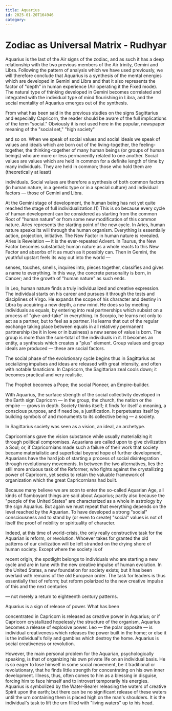 ```yaml
---
title: Aquarius
id: 2025-01-20T164946
category: 
---
```


# Zodiac as Universal Matrix - Rudhyar
Aquarius is the last of the Air signs of the zodiac, and as such it has a deep relationship with the two previous members of the Air trinity, Gemini and Libra. Following the pattern of analysis which we have used previously, we will therefore conclude that Aquarius is a synthesis of the mental energies which are developed in Gemini and Libra and that it also represents the factor of "depth" in human experience (Air operating it the Fixed mode). The natural type of thinking developed in Gemini becomes correlated and integrated with the individual type of mind flourishing in Libra, and the social mentality of Aquarius emerges out of the synthesis.

From what has been said in the previous studies on the signs Sagittarius and especially Capricorn, the reader should be aware of the full implications of the term "social." Obviously it is not used here in the popular, newspaper meaning of the "social set," "high society"

and so on. When we speak of social values and social ideals we speak of values and ideals which are born out of the living-together, the feeling-together, the thinking-together of many human beings (or groups of human beings) who are more or less permanently related to one another. Social values are values which are held in common for a definite length of time by many individuals. They are held in common; those who hold them are (theoretically at least)

individuals. Social values are therefore a synthesis of both common factors (in human nature, in a genetic type or in a special culture) and individual factors — those of Gemini and Libra.

At the Gemini stage of development, the human being has not yet quite reached the stage of full individualization.(1) This is so because every cycle of human development can be considered as starting from the common Root of "human nature" or from some new modification of this common nature. Aries represents the starting point of the new cycle. In Aries, human nature speaks its will through the human organism. Everything is essentially action, projection, initiative. The New Factor in human nature is revealed. Aries is Revelation — it is the ever-repeated Advent. In Taurus, the New Factor becomes substantial; human nature as a whole reacts to this New Factor and absorbs of it as much as it possibly can. Then in Gemini, the youthful upstart feels its way out into the world —

senses, touches, smells, inquires into, pieces together, classifies and gives a name to everything. In this way, the concrete personality is born, in Cancer; and the growth of "human nature" as such ends.

In Leo, human nature finds a truly individualized and creative expression. The individual starts on his career and pursues it through the tests and disciplines of Virgo. He expands the scope of his character and destiny in Libra by acquiring a new depth, a new mind. He does so by meeting individuals as equals, by entering into real partnerships which subsist on a process of "give-and-take" in everything. In Scorpio, he learns not only to act as a partner, but to feel as a partner. He learns that out of the regular exchange taking place between equals in all relatively permanent partnership (be it in love or in business) a new sense of value is born. The group is more than the sum-total of the individuals in it. It becomes an entity, a synthesis which creates a "plus" element. Group values and group ideals are produced — these are social factors.

The social phase of the evolutionary cycle begins thus in Sagittarius as socializing impulses and ideas are released with great intensity, and often with notable fanaticism. In Capricorn, the Sagittarian zeal cools down; it becomes practical and very realistic.

The Prophet becomes a Pope; the social Pioneer, an Empire-builder.

With Aquarius, the surface strength of the social collectivity developed in the Earth sign Capricorn — in the group, the church, the nation or the empire — grows in depth. Society thinks itself; it finds for itself a meaning, a conscious purpose, and if need be, a justification. It perpetuates itself by building symbols of and monuments to its collective being — a society.

In Sagittarius society was seen as a vision, an ideal, an archetype.

Capricornians gave the vision substance while usually materializing it through political compromises. Aquarians are called upon to give civilization a Soul; or, if Capricornians made such a failure of their work that society became materialistic and superficial beyond hope of further development, Aquarians have the hard job of starting a process of social disintegration through revolutionary movements. In between the two alternatives, lies the still more arduous task of the Reformer, who fights against the crystallizing power of Capricorn, yet seeks to retain the valuable framework of organization which the great Capricornians had built.

Because many believe we are soon to enter the so-called Aquarian Age, all kinds of flamboyant things are said about Aquarius; partly also because the "people of the United States" are characterized as a whole in astrology by the sign Aquarius. But again we must repeat that everything depends on the level reached by the Aquarian. To have developed a strong "social" consciousness and to stand by (or even to create) "social" values is not of itself the proof of nobility or spirituality of character.

Indeed, at this time of world-crisis, the only really constructive task for the Aquarian is reform, or revolution. Whoever takes for granted the old patterns of our civilization will be left stranded on the drying shore of human society. Except where the society is of

recent origin, the spotlight belongs to individuals who are starting a new cycle and are in tune with the new creative impulse of human evolution. In the United States, a new foundation for society exists; but it has been overlaid with remains of the old European order. The task for leaders is thus essentially that of reform; but reform polarized to the new creative impulse of this and the next centuries

— not merely a return to eighteenth century patterns.

Aquarius is a sign of release of power. What has been

concentrated in Capricorn is released as creative power in Aquarius; or if Capricorn crystallized hopelessly the structure of the organism, Aquarius becomes a release of explosive power. Leo — the polar opposite — is individual creativeness which releases the power built in the home; or else it is the individual's folly and gambles which destroy the home. Aquarius is social creativeness or revolution.

However, the main personal problem for the Aquarian, psychologically speaking, is that of organizing his own private life on an individual basis. He is so eager to lose himself in some social movement, be it traditional or revolutionary, that he finds little strength for concentrating on his own inner development. Illness, thus, often comes to him as a blessing in disguise, forcing him to face himself and to introvert temporarily his energies. Aquarius is symbolized by the Water-Bearer releasing the waters of creative Spirit upon the earth; but there can be no significant release of these waters until the urn containing them is placed high on the man's shoulders. It is the individual's task to lift the urn filled with "living waters" up to his head.
